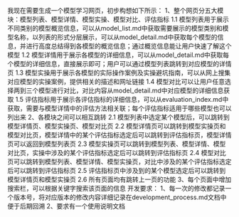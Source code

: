 我现在需要生成一个模型学习网页，初步构想如下所示：
1、整个网页分五大模块：模型列表、模型详情、模型实操、模型对比、评估指标
1.1 模型列表用于展示不同类别的模型概览信息，可以从model_list.md中获取需要展示的模型类别和模型名称，以列表的形式分层展示，可以从model_detail.md中获取每个模型的信息，并进行高度总结得到各模型的概览信息；通过概览信息能让用户快速了解这个模型
1.2 模型详情用于展示各模型的详细信息，可以从model_detail.md中获取每个模型的详细信息，直接展示即可；用户可以通过模型列表跳转到对应模型的详情页
1.3 模型实操用于展示各模型的实际操作案例及实操避坑指南，可以从网上搜集对应模型的实操案例，提供相关的描述和网址链接
1.4 模型对比可以让用户任意选择两到三个模型进行对比，对比内容从model_detail.md中对应模型的详细信息获取
1.5 评估指标用于展示各评估指标的详细信息，可以从evaluation_index.md中获取，需要与模型详情中的评估方法相关联；每个评估指标适用于哪些模型也可以列出来
2、各模块之间可以相互跳转
2.1 模型列表中选定某个模型后，可以跳转到模型详情页、模型实操页、模型对比页
2.2 模型详情页可以跳转到模型实操页和模型对比页，模型详情中的某个评估指标选定后可以跳转到评估指标页，模型详情页可以返回到模型列表页
2.3 模型实操页可以跳转到模型列表、模型详情、模型对比页，实操中涉及的某个评估指标选定后可以跳转到评估指标页
2.4 模型对比页可以跳转到模型列表、模型详情、模型实操页，对比中涉及的某个评估指标选定后可以跳转到评估指标页
2.5 评估指标页中涉及到的某个模型选定后可以跳转到模型详情页和模型实操页
2.6 所有页面均有跳转上一页的功能
3、每个页面中增加搜索栏，可以根据关键字搜索该页面的信息
开发要求：
1、每一次的修改都记录一个版本号，将对应版本的修改内容详细记录在development_process.md文档中便于后期回溯
2、要求有一个使用说明文档